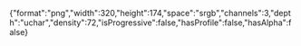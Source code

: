 {"format":"png","width":320,"height":174,"space":"srgb","channels":3,"depth":"uchar","density":72,"isProgressive":false,"hasProfile":false,"hasAlpha":false}